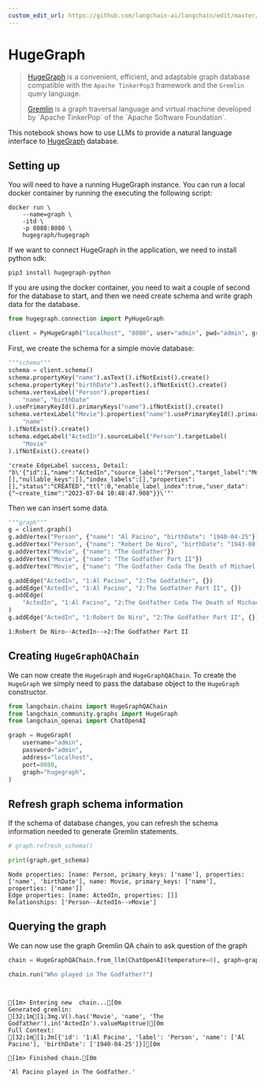 ```yaml
---
custom_edit_url: https://github.com/langchain-ai/langchain/edit/master/docs/docs/integrations/graphs/hugegraph.ipynb
---
```

# HugeGraph

>[HugeGraph](https://hugegraph.apache.org/) is a convenient, efficient, and adaptable graph database compatible with
>the `Apache TinkerPop3` framework and the `Gremlin` query language.
>
>[Gremlin](https://en.wikipedia.org/wiki/Gremlin_(query_language)) is a graph traversal language and virtual machine developed by `Apache TinkerPop` of the `Apache Software Foundation`.

This notebook shows how to use LLMs to provide a natural language interface to [HugeGraph](https://hugegraph.apache.org/cn/) database.

## Setting up

You will need to have a running HugeGraph instance.
You can run a local docker container by running the executing the following script:

```
docker run \
    --name=graph \
    -itd \
    -p 8080:8080 \
    hugegraph/hugegraph
```

If we want to connect HugeGraph in the application, we need to install python sdk:

```
pip3 install hugegraph-python
```

If you are using the docker container, you need to wait a couple of second for the database to start, and then we need create schema and write graph data for the database.


```python
from hugegraph.connection import PyHugeGraph

client = PyHugeGraph("localhost", "8080", user="admin", pwd="admin", graph="hugegraph")
```

First, we create the schema for a simple movie database:


```python
"""schema"""
schema = client.schema()
schema.propertyKey("name").asText().ifNotExist().create()
schema.propertyKey("birthDate").asText().ifNotExist().create()
schema.vertexLabel("Person").properties(
    "name", "birthDate"
).usePrimaryKeyId().primaryKeys("name").ifNotExist().create()
schema.vertexLabel("Movie").properties("name").usePrimaryKeyId().primaryKeys(
    "name"
).ifNotExist().create()
schema.edgeLabel("ActedIn").sourceLabel("Person").targetLabel(
    "Movie"
).ifNotExist().create()
```



```output
'create EdgeLabel success, Detail: "b\'{"id":1,"name":"ActedIn","source_label":"Person","target_label":"Movie","frequency":"SINGLE","sort_keys":[],"nullable_keys":[],"index_labels":[],"properties":[],"status":"CREATED","ttl":0,"enable_label_index":true,"user_data":{"~create_time":"2023-07-04 10:48:47.908"}}\'"'
```


Then we can insert some data.


```python
"""graph"""
g = client.graph()
g.addVertex("Person", {"name": "Al Pacino", "birthDate": "1940-04-25"})
g.addVertex("Person", {"name": "Robert De Niro", "birthDate": "1943-08-17"})
g.addVertex("Movie", {"name": "The Godfather"})
g.addVertex("Movie", {"name": "The Godfather Part II"})
g.addVertex("Movie", {"name": "The Godfather Coda The Death of Michael Corleone"})

g.addEdge("ActedIn", "1:Al Pacino", "2:The Godfather", {})
g.addEdge("ActedIn", "1:Al Pacino", "2:The Godfather Part II", {})
g.addEdge(
    "ActedIn", "1:Al Pacino", "2:The Godfather Coda The Death of Michael Corleone", {}
)
g.addEdge("ActedIn", "1:Robert De Niro", "2:The Godfather Part II", {})
```



```output
1:Robert De Niro--ActedIn-->2:The Godfather Part II
```


## Creating `HugeGraphQAChain`

We can now create the `HugeGraph` and `HugeGraphQAChain`. To create the `HugeGraph` we simply need to pass the database object to the `HugeGraph` constructor.


```python
from langchain.chains import HugeGraphQAChain
from langchain_community.graphs import HugeGraph
from langchain_openai import ChatOpenAI
```


```python
graph = HugeGraph(
    username="admin",
    password="admin",
    address="localhost",
    port=8080,
    graph="hugegraph",
)
```

## Refresh graph schema information

If the schema of database changes, you can refresh the schema information needed to generate Gremlin statements.


```python
# graph.refresh_schema()
```


```python
print(graph.get_schema)
```
```output
Node properties: [name: Person, primary_keys: ['name'], properties: ['name', 'birthDate'], name: Movie, primary_keys: ['name'], properties: ['name']]
Edge properties: [name: ActedIn, properties: []]
Relationships: ['Person--ActedIn-->Movie']
```
## Querying the graph

We can now use the graph Gremlin QA chain to ask question of the graph


```python
chain = HugeGraphQAChain.from_llm(ChatOpenAI(temperature=0), graph=graph, verbose=True)
```


```python
chain.run("Who played in The Godfather?")
```
```output


[1m> Entering new  chain...[0m
Generated gremlin:
[32;1m[1;3mg.V().has('Movie', 'name', 'The Godfather').in('ActedIn').valueMap(true)[0m
Full Context:
[32;1m[1;3m[{'id': '1:Al Pacino', 'label': 'Person', 'name': ['Al Pacino'], 'birthDate': ['1940-04-25']}][0m

[1m> Finished chain.[0m
```


```output
'Al Pacino played in The Godfather.'
```


